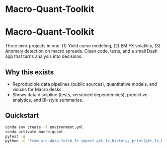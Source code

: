 # Macro-Quant-Toolkit

# Macro-Quant-Toolkit
Three mini-projects in one: (1) Yield curve modeling, (2) EM FX volatility, (3) Anomaly detection on macro spreads.
Clean code, tests, and a small Dash app that turns analysis into decisions.

## Why this exists
- Reproducible data pipelines (public sources), quantitative models, and visuals for Macro desks.
- Shows data discipline (tests, versioned dependencies), predictive analytics, and BI-style summaries.

## Quickstart
```bash
conda env create -f environment.yml
conda activate macro-quant
pytest -q
python -c "from src.data.fetch_fx import get_fx_history; print(get_fx_history().tail())"
